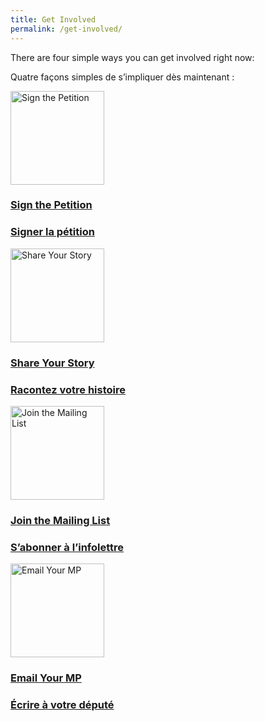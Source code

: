 ```yaml
---
title: Get Involved
permalink: /get-involved/
---
```


<div class="intro">
  <div class="lang-en">
    <p>There are four simple ways you can get involved right now:</p>
  </div>
  <div class="lang-fr">
    <p>Quatre façons simples de s’impliquer dès maintenant&nbsp;:</p>
  </div>
</div>

<div class="cta-grid">
  <a class="cta-card" href="{{ site.petition_url }}" target="_blank" rel="noopener">
    <img src="{{ '/assets/img/sign-petition.png' | relative_url }}" alt="Sign the Petition" width="150" height="150" loading="lazy" decoding="async">
    <div class="lang-en"><h3>Sign the Petition</h3></div>
    <div class="lang-fr"><h3>Signer la pétition</h3></div>
  </a>

  <a class="cta-card" href="{{ '/share-your-story/' | relative_url }}">
    <img src="{{ '/assets/img/share-story.png' | relative_url }}" alt="Share Your Story" width="150" height="150 loading="lazy" decoding="async">
    <div class="lang-en"><h3>Share Your Story</h3></div>
    <div class="lang-fr"><h3>Racontez votre histoire</h3></div>
  </a>

  <a class="cta-card" href="{{ site.mailchimp_url }}" target="_blank" rel="noopener">
    <img src="{{ '/assets/img/join-mail.png' | relative_url }}" alt="Join the Mailing List" width="150" height="150" loading="lazy" decoding="async">
    <div class="lang-en"><h3>Join the Mailing List</h3></div>
    <div class="lang-fr"><h3>S’abonner à l’infolettre</h3></div>
  </a>

  <!-- New: Email Your MP -->
  <a class="cta-card" href="{{ '/email-your-mp/' | relative_url }}">
    <img src="{{ '/assets/img/email-mp.png' | relative_url }}" alt="Email Your MP" width="150" height="150" loading="lazy" decoding="async">
    <div class="lang-en"><h3>Email Your MP</h3></div>
    <div class="lang-fr"><h3>Écrire à votre député</h3></div>
  </a>
</div>
